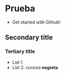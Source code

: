 # Prueba
- Get started with Github!
## Secondary title
### Tertiary title
- List 1
- List 2: 
*cursiva*
**negreta**
